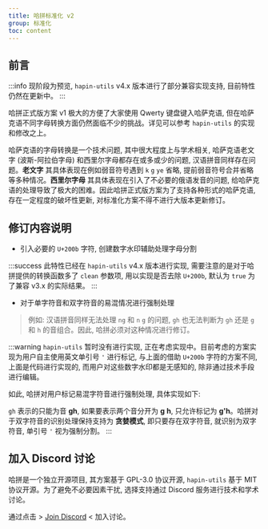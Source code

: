 ```yaml
---
title: 哈拼标准化 v2
group: 标准化
toc: content
---
```


## 前言

:::info
现阶段为预览, `hapin-utils` v4.x 版本进行了部分兼容实现支持, 目前特性仍然在更新中。
:::

哈拼正式版方案 v1 极大的方便了大家使用 Qwerty 键盘键入哈萨克语, 但在哈萨克语不同字母转换方面仍然面临不少的挑战。详见可以参考 `hapin-utils` 的实现和修改之上。

哈萨克语的字母转换是一个技术问题, 其中很大程度上与学术相关, 哈萨克语老文字 (波斯-阿拉伯字母) 和西里尔字母都存在或多或少的问题, 汉语拼音同样存在问题。**老文字** 其具体表现在例如弱音符号遇到 `k` `g` `ye` 省略, 提前弱音符号合并省略等多种情况。**西里尔字母** 其具体表现在引入了不必要的俄语发音的问题, 给哈萨克语的处理导致了极大的困难。因此哈拼正式版方案为了支持各种形式的哈萨克语, 存在一定程度的破坏性更新, 对标准化方案不得不进行大版本更新修订。

## 修订内容说明

- 引入必要的 `U+200b` 字符, 创建数字水印辅助处理字母分割

:::success
此特性已经在 `hapin-utils` v4.x 版本进行实现, 需要注意的是对于哈拼提供的转换函数多了 `clean` 参数项, 用以实现是否去除 `U+200b`, 默认为 `true` 为了兼容 v3.x 的实际结果。
:::

- 对于单字符音和双字符音的易混情况进行强制处理

> 例如: 汉语拼音同样无法处理 `ng` 和 `n` `g` 的问题, `gh` 也无法判断为 `gh` 还是 `g` 和 `h` 的音组合。因此, 哈拼必须对这种情况进行修订。

:::warning
`hapin-utils` 暂时没有进行实现, 正在考虑实现中。目前考虑的方案实现为用户自主使用英文单引号 `'` 进行标记, 与上面的借助 `U+200b` 字符的方案不同, 上面是代码进行实现的, 而用户对这些数字水印都是无感知的, 除非通过技术手段进行编辑。

如此, 哈拼对用户标记易混字符音进行强制处理, 具体实现如下:

`gh` 表示的只能为音 **gh**, 如果要表示两个音分开为 **g** **h**, 只允许标记为 **g'h**。哈拼对于双字符音的识别处理保持支持为 **贪婪模式**, 即只要存在双字符音, 就识别为双字符音, 单引号 `'` 视为强制分割。
:::

## 加入 Discord 讨论

哈拼是一个独立开源项目, 其方案基于 GPL-3.0 协议开源, `hapin-utils` 基于 MIT 协议开源。为了避免不必要因素干扰, 选择支持通过 Discord 服务进行技术和学术讨论。

通过点击 &gt; [Join Discord](https://discord.gg/aU2BsjSqhq) &lt; 加入讨论。
